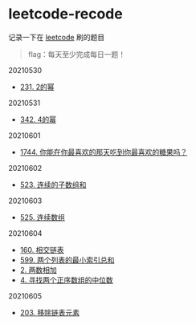 # leetcode-recode

记录一下在 [leetcode](https://www.leetcode.com) 刷的题目

> flag：每天至少完成每日一题！

20210530

+ [231. 2的幂](./src/main/java/org/example/leetcode/Q0231.java)

20210531

+ [342. 4的幂](./src/main/java/org/example/leetcode/Q0342.java)

20210601

+ [1744. 你能在你最喜欢的那天吃到你最喜欢的糖果吗？](./src/main/java/org/example/leetcode/Q1744.java)

20210602

+ [523. 连续的子数组和](./src/main/java/org/example/leetcode/Q0523.java)

20210603

+ [525. 连续数组](./src/main/java/org/example/leetcode/Q0525.java)

20210604

+ [160. 相交链表](./src/main/java/org/example/leetcode/Q0160.java)
+ [599. 两个列表的最小索引总和](./src/main/java/org/example/leetcode/Q0599.java)
+ [2. 两数相加](./src/main/java/org/example/leetcode/Q0002.java)
+ [4. 寻找两个正序数组的中位数](./src/main/java/org/example/leetcode/Q0004.java)

20210605

+ [203. 移除链表元素](./src/main/java/org/example/leetcode/Q0203.java)